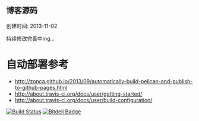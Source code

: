 ## 博客源码

创建时间: 2013-11-02

持续修改完善中ing...


# 自动部署参考

* <http://zonca.github.io/2013/09/automatically-build-pelican-and-publish-to-github-pages.html>
* <http://about.travis-ci.org/docs/user/getting-started/>
* <http://about.travis-ci.org/docs/user/build-configuration/>


[![Build Status](https://travis-ci.org/crazygit/blog-source.svg?branch=master)](https://travis-ci.org/crazygit/blog-source)
[![Bitdeli Badge](https://d2weczhvl823v0.cloudfront.net/crazygit/blog-source/trend.png)](https://bitdeli.com/free "Bitdeli Badge")

